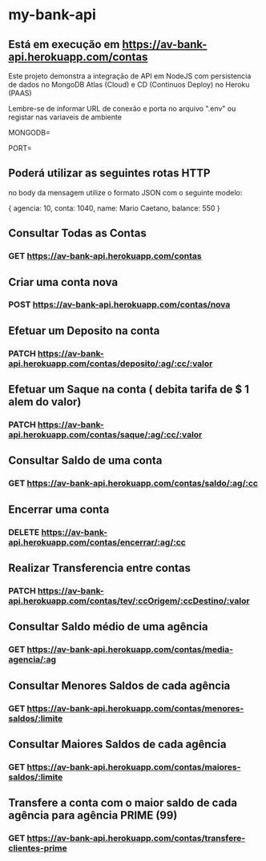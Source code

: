 # my-bank-api

## Está em execução em https://av-bank-api.herokuapp.com/contas

<!-- <<<<<<< HEAD ======= >>>>>>> 5dc36353d14252fbcd18223b000dab8a7bad250e  -->

Este projeto demonstra a integração de API em NodeJS com persistencia de dados no MongoDB Atlas (Cloud)
e CD (Continuos Deploy) no Heroku (PAAS)

Lembre-se de informar URL de conexão e porta no arquivo ".env" ou registar nas variaveis de ambiente

MONGODB=

PORT=

## Poderá utilizar as seguintes rotas HTTP

no body da mensagem utilize o formato JSON com o seguinte modelo:

{ 
  agencia: 10,
  conta: 1040,
  name: Mario Caetano,
  balance: 550
}

## Consultar Todas as Contas

### GET https://av-bank-api.herokuapp.com/contas

## Criar uma conta nova

### POST https://av-bank-api.herokuapp.com/contas/nova

## Efetuar um Deposito na conta

### PATCH https://av-bank-api.herokuapp.com/contas/deposito/:ag/:cc/:valor

## Efetuar um Saque na conta ( debita tarifa de $ 1 alem do valor)

### PATCH https://av-bank-api.herokuapp.com/contas/saque/:ag/:cc/:valor

## Consultar Saldo de uma conta

### GET https://av-bank-api.herokuapp.com/contas/saldo/:ag/:cc

## Encerrar uma conta

### DELETE https://av-bank-api.herokuapp.com/contas/encerrar/:ag/:cc

## Realizar Transferencia entre contas

### PATCH https://av-bank-api.herokuapp.com/contas/tev/:ccOrigem/:ccDestino/:valor

## Consultar Saldo médio de uma agência

### GET https://av-bank-api.herokuapp.com/contas/media-agencia/:ag

## Consultar Menores Saldos de cada agência

### GET https://av-bank-api.herokuapp.com/contas/menores-saldos/:limite

## Consultar Maiores Saldos de cada agência

### GET https://av-bank-api.herokuapp.com/contas/maiores-saldos/:limite

## Transfere a conta com o maior saldo de cada agência para agência PRIME (99) 

### GET https://av-bank-api.herokuapp.com/contas/transfere-clientes-prime

